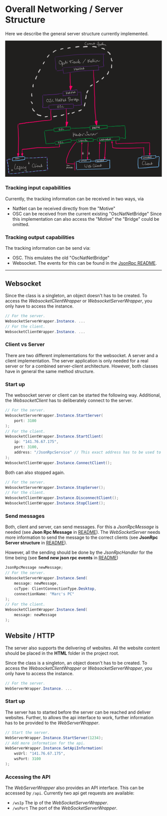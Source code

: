 # Overall Networking / Server Structure

Here we describe the general server structure currently implemented.

![One Json Rpc Message structure](_README/GeneralServerStructure.png)

###  Tracking input capabilities

Currently, the tracking information can be received in two ways, via
* NatNet can be received directly from the "Motive"
* OSC can be received from the current existing "OscNatNetBridge"
Since this implementation can also access the "Motive" the "Bridge" could be omitted.

### Tracking output capabilities

The tracking information can be send via:
* OSC. This emulates the old "OscNatNetBridge"
* Websocket. The events for this can be found in the [JsonRpc README](./EventHandling/README.md).

---

## Websocket

Since the class is a singleton, an object doesn't has to be created.
To access the *WebsocketClientWrapper* or *WebsocketServerWrapper*, you only have to access the instance.

```csharp
// For the server.
WebsocketServerWrapper.Instance. ...
// For the client.
WebsocketClientWrapper.Instance. ...
```

### Client vs Server

There are two different implementations for the websocket.
A server and a client implementation.
The server application is only needed for a real server or for a combined server-client architecture.
However, both classes have in general the same method structure.

### Start up

The websocket server or client can be started the following way.
Additional, the *WebsocketClient* has to deliberately connect to the server.

```csharp
// For the server.
WebsocketServerWrapper.Instance.StartServer(
    port: 3100
);
// For the client.
WebsocketClientWrapper.Instance.StartClient(
    ip: "141.76.67.175",
    port: 3100,
    address: "/JsonRpcService" // This exact address has to be used to connect to the right websocket on the server.
);
WebsocketClientWrapper.Instance.ConnectClient();
```

Both can also stopped again.

```csharp
// For the server.
WebsocketServerWrapper.Instance.StopServer();
// For the client.
WebsocketClientWrapper.Instance.DisconnectClient();
WebsocketClientWrapper.Instance.StopClient();
```

### Send messages

Both, client and server, can send messages.
For this a *JsonRpcMessage* is needed (see **Json Rpc Message** in [README](_README/GeneralServerStructure.png)).
The *WebSocketServer* needs more information to send the message to the correct clients (see **JsonRpc Server structure** in [README](_README/GeneralServerStructure.png)).

However, all the sending should be done by the *JsonRpcHandler* for the time being (see **Send new json rpc events** in [README](_README/GeneralServerStructure.png))

```csharp
JsonRpcMessage newMessage;
// For the server.
WebsocketServerWrapper.Instance.Send(
    message: newMessage,
    ccType: ClientConnectionType.Desktop,
    connectionName: "Marc's PC"
);
// For the client.
WebsocketClientWrapper.Instance.Send(
    message: newMessage
);
```

## Website / HTTP

The server also supports the delivering of websites.
All the website content should be placed in the __HTML__ folder in the project root.

Since the class is a singleton, an object doesn't has to be created.
To access the *WebsocketClientWrapper* or *WebsocketServerWrapper*, you only have to access the instance.

```csharp
// For the server.
WebServerWrapper.Instance. ...
```

### Start up

The server has to started before the server can be reached and deliver websites.
Further, to allows the api interface to work, further information has to be provided to the *WebServerWrapper*.

```csharp
// Start the server.
WebServerWrapper.Instance.StartServer(1234);
// Add more information for the api.
WebServerWrapper.Instance.SetApiInformation(
    wsUrl: "141.76.67.175", 
    wsPort: 3100
);
```

### Accessing the API 

The *WebServerWrapper* also provides an API interface.
This can be accessed by ``/api``.
Currently two api get requests are available:
* ``/wsIp`` The ip of the *WebSocketServerWrapper*.
* ``/wsPort`` The port of the *WebSocketServerWrapper*.
